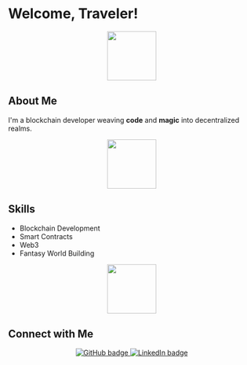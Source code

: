# Welcome, Traveler!

<p align="center">
  <img src="https://media.giphy.com/media/1g3A0gpaidxWcL9Mfo/giphy.gif" width="100" height="100">
</p>

## About Me

I'm a blockchain developer weaving **code** and **magic** into decentralized realms.

<p align="center">
  <img src="https://media.giphy.com/media/JUVv9B5FrS8bZqrUJE/giphy.gif" width="100" height="100">
</p>

## Skills

- Blockchain Development
- Smart Contracts
- Web3
- Fantasy World Building

<p align="center">
  <img src="https://media.giphy.com/media/5ndklThG9vUUdTmgMn/giphy.gif" width="100" height="100">
</p>

## Connect with Me

<p align="center">
  <a href="https://github.com/yourusername">
    <img src="https://img.shields.io/badge/GitHub-100000?style=for-the-badge&logo=github&logoColor=white" alt="GitHub badge">
  </a>
  <a href="https://linkedin.com/in/yourusername">
    <img src="https://img.shields.io/badge/LinkedIn-0077B5?style=for-the-badge&logo=linkedin&logoColor=white" alt="LinkedIn badge">
  </a>
</p>
